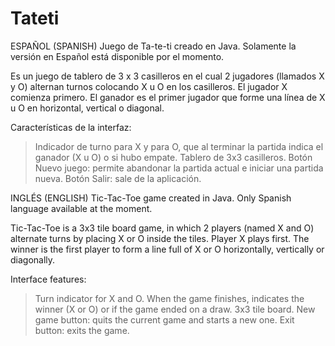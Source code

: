 # Tateti
ESPAÑOL (SPANISH)
Juego de Ta-te-ti creado en Java. Solamente la versión en Español está disponible por el momento.

Es un juego de tablero de 3 x 3 casilleros en el cual 2 jugadores (llamados X y O) alternan turnos colocando X u O en los casilleros.
El jugador X comienza primero.
El ganador es el primer jugador que forme una línea de X u O en horizontal, vertical o diagonal.

Características de la interfaz:
> Indicador de turno para X y para O, que al terminar la partida indica el ganador (X u O) o si hubo empate.
> Tablero de 3x3 casilleros.
> Botón Nuevo juego: permite abandonar la partida actual e iniciar una partida nueva.
> Botón Salir: sale de la aplicación.


INGLÉS (ENGLISH)
Tic-Tac-Toe game created in Java. Only Spanish language available at the moment.

Tic-Tac-Toe is a 3x3 tile board game, in which 2 players (named X and O) alternate turns by placing X or O inside the tiles.
Player X plays first.
The winner is the first player to form a line full of X or O horizontally, vertically or diagonally.

Interface features:
> Turn indicator for X and O. When the game finishes, indicates the winner (X or O) or if the game ended on a draw.
> 3x3 tile board.
> New game button: quits the current game and starts a new one.
> Exit button: exits the game.
